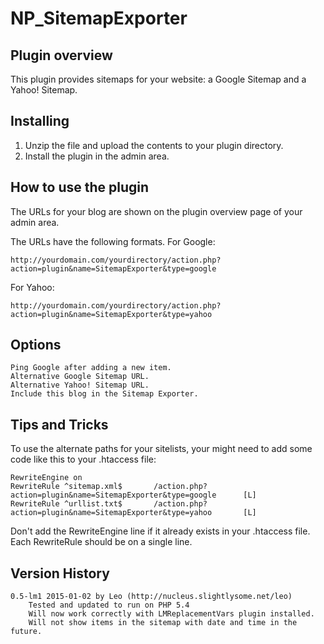 NP_SitemapExporter
=========================

Plugin overview
-------------------------
This plugin provides sitemaps for your website: a Google Sitemap and a Yahoo! Sitemap.

Installing
-------------------------
1. Unzip the file and upload the contents to your plugin directory.
2. Install the plugin in the admin area.

How to use the plugin
-------------------------
The URLs for your blog are shown on the plugin overview page of your admin area.

The URLs have the following formats. For Google:
```
http://yourdomain.com/yourdirectory/action.php?action=plugin&name=SitemapExporter&type=google
```

For Yahoo:
```
http://yourdomain.com/yourdirectory/action.php?action=plugin&name=SitemapExporter&type=yahoo
```

Options
-------------------------
    Ping Google after adding a new item.
    Alternative Google Sitemap URL.
    Alternative Yahoo! Sitemap URL.
    Include this blog in the Sitemap Exporter.

Tips and Tricks
-------------------------
To use the alternate paths for your sitelists, your might need to add some code like this to your .htaccess file:

```
RewriteEngine on
RewriteRule ^sitemap.xml$       /action.php?action=plugin&name=SitemapExporter&type=google      [L] 
RewriteRule ^urllist.txt$       /action.php?action=plugin&name=SitemapExporter&type=yahoo       [L]
```
Don't add the RewriteEngine line if it already exists in your .htaccess file. Each RewriteRule should be on a single line.

Version History
-------------------------
    0.5-lm1 2015-01-02 by Leo (http://nucleus.slightlysome.net/leo)
        Tested and updated to run on PHP 5.4
        Will now work correctly with LMReplacementVars plugin installed.
        Will not show items in the sitemap with date and time in the future.
